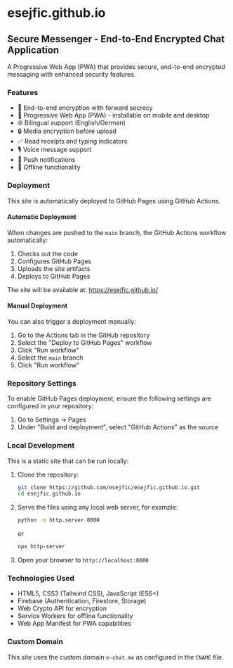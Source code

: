 # esejfic.github.io

## Secure Messenger - End-to-End Encrypted Chat Application

A Progressive Web App (PWA) that provides secure, end-to-end encrypted messaging with enhanced security features.

### Features

- 🔐 End-to-end encryption with forward secrecy
- 📱 Progressive Web App (PWA) - installable on mobile and desktop
- 🌐 Bilingual support (English/German)
- 🔒 Media encryption before upload
- ✅ Read receipts and typing indicators
- 🎙️ Voice message support
- 🔔 Push notifications
- 📴 Offline functionality

### Deployment

This site is automatically deployed to GitHub Pages using GitHub Actions.

#### Automatic Deployment

When changes are pushed to the `main` branch, the GitHub Actions workflow automatically:
1. Checks out the code
2. Configures GitHub Pages
3. Uploads the site artifacts
4. Deploys to GitHub Pages

The site will be available at: https://esejfic.github.io/

#### Manual Deployment

You can also trigger a deployment manually:
1. Go to the Actions tab in the GitHub repository
2. Select the "Deploy to GitHub Pages" workflow
3. Click "Run workflow"
4. Select the `main` branch
5. Click "Run workflow"

### Repository Settings

To enable GitHub Pages deployment, ensure the following settings are configured in your repository:
1. Go to Settings → Pages
2. Under "Build and deployment", select "GitHub Actions" as the source

### Local Development

This is a static site that can be run locally:

1. Clone the repository:
   ```bash
   git clone https://github.com/esejfic/esejfic.github.io.git
   cd esejfic.github.io
   ```

2. Serve the files using any local web server, for example:
   ```bash
   python -m http.server 8000
   ```
   or
   ```bash
   npx http-server
   ```

3. Open your browser to `http://localhost:8000`

### Technologies Used

- HTML5, CSS3 (Tailwind CSS), JavaScript (ES6+)
- Firebase (Authentication, Firestore, Storage)
- Web Crypto API for encryption
- Service Workers for offline functionality
- Web App Manifest for PWA capabilities

### Custom Domain

This site uses the custom domain `e-chat.me` as configured in the `CNAME` file.
